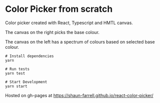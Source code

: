 # Color Picker from scratch

Color picker created with React, Typescript and HMTL canvas.

The canvas on the right picks the base colour.

The canvas on the left has a spectrum of colours based on selected base colour.

```
# Install dependencies
yarn
```

```
# Run tests
yarn test
```

```
# Start Development
yarn start
```

Hosted on gh-pages at https://shaun-farrell.github.io/react-color-picker/
